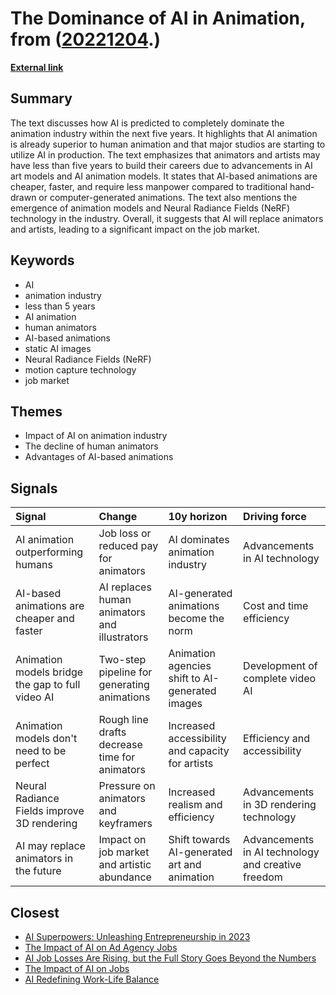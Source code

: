 # __The Dominance of AI in Animation__, from ([20221204](https://kghosh.substack.com/p/20221204).)

__[External link](https://nicksaraev.com/ai-animation-is-coming/)__



## Summary

The text discusses how AI is predicted to completely dominate the animation industry within the next five years. It highlights that AI animation is already superior to human animation and that major studios are starting to utilize AI in production. The text emphasizes that animators and artists may have less than five years to build their careers due to advancements in AI art models and AI animation models. It states that AI-based animations are cheaper, faster, and require less manpower compared to traditional hand-drawn or computer-generated animations. The text also mentions the emergence of animation models and Neural Radiance Fields (NeRF) technology in the industry. Overall, it suggests that AI will replace animators and artists, leading to a significant impact on the job market.

## Keywords

* AI
* animation industry
* less than 5 years
* AI animation
* human animators
* AI-based animations
* static AI images
* Neural Radiance Fields (NeRF)
* motion capture technology
* job market

## Themes

* Impact of AI on animation industry
* The decline of human animators
* Advantages of AI-based animations

## Signals

| Signal                                           | Change                                        | 10y horizon                                      | Driving force                                      |
|:-------------------------------------------------|:----------------------------------------------|:-------------------------------------------------|:---------------------------------------------------|
| AI animation outperforming humans                | Job loss or reduced pay for animators         | AI dominates animation industry                  | Advancements in AI technology                      |
| AI-based animations are cheaper and faster       | AI replaces human animators and illustrators  | AI-generated animations become the norm          | Cost and time efficiency                           |
| Animation models bridge the gap to full video AI | Two-step pipeline for generating animations   | Animation agencies shift to AI-generated images  | Development of complete video AI                   |
| Animation models don't need to be perfect        | Rough line drafts decrease time for animators | Increased accessibility and capacity for artists | Efficiency and accessibility                       |
| Neural Radiance Fields improve 3D rendering      | Pressure on animators and keyframers          | Increased realism and efficiency                 | Advancements in 3D rendering technology            |
| AI may replace animators in the future           | Impact on job market and artistic abundance   | Shift towards AI-generated art and animation     | Advancements in AI technology and creative freedom |

## Closest

* [AI Superpowers: Unleashing Entrepreneurship in 2023](a40580730388900810b4496ff9891dc9)
* [The Impact of AI on Ad Agency Jobs](54491b49e9fd2c6eab777dca0ba67e76)
* [AI Job Losses Are Rising, but the Full Story Goes Beyond the Numbers](b0e031972e42be984d1309170155800e)
* [The Impact of AI on Jobs](17cff4adea214f71c7a5eed15307b0e7)
* [AI Redefining Work-Life Balance](bc5ff4c170f1f63b34eb7ca70775d8d7)